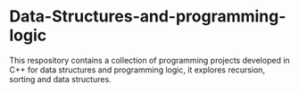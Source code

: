 # Data-Structures-and-programming-logic
This respository contains a collection of programming projects developed in C++ for data structures and programming logic, it explores recursion, sorting and data structures.
